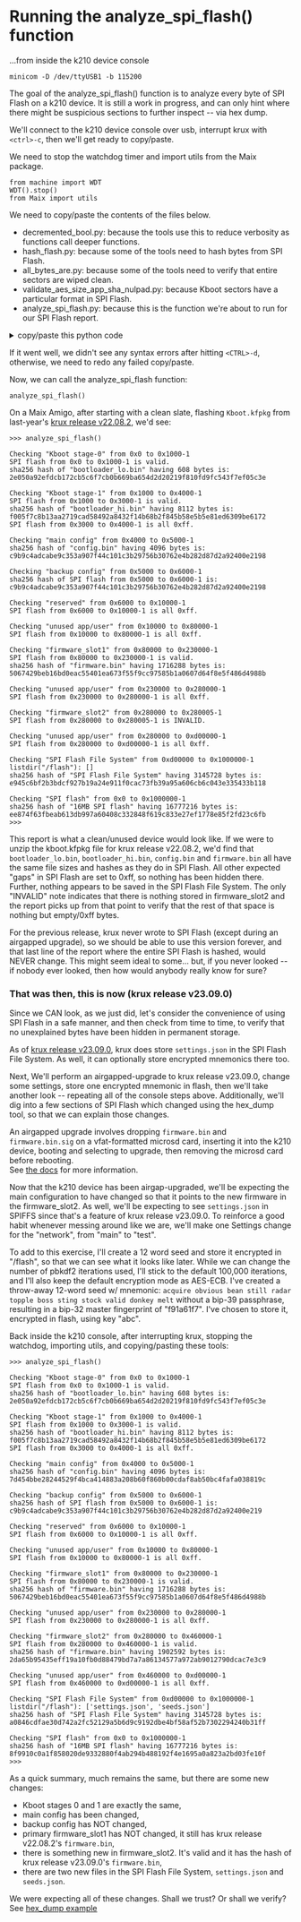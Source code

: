 # Running the analyze_spi_flash() function

...from inside the k210 device console
```
minicom -D /dev/ttyUSB1 -b 115200
```

The goal of the analyze_spi_flash() function is to analyze every byte of SPI Flash on a k210 device.  It is still
a work in progress, and can only hint where there might be suspicious sections to further inspect -- via hex dump.

We'll connect to the k210 device console over usb, interrupt krux with `<ctrl>-c`, then we'll get ready to copy/paste.

We need to stop the watchdog timer and import utils from the Maix package.
```
from machine import WDT
WDT().stop()
from Maix import utils
```

We need to copy/paste the contents of the files below.
* decremented_bool.py: because the tools use this to reduce verbosity as functions call deeper functions.
* hash_flash.py: because some of the tools need to hash bytes from SPI Flash.
* all_bytes_are.py: because some of the tools need to verify that entire sectors are wiped clean.
* validate_aes_size_app_sha_nulpad.py: because Kboot sectors have a particular format in SPI Flash.
* analyze_spi_flash.py: because this is the function we're about to run for our SPI Flash report.

<details>
<summary>copy/paste this python code</summary>

```python
def decremented_bool(value):
    '''
    returns value as a bool, or as value-1 when value >0

    used to decrement verbosity as functions call other functions.
    '''

    if type(value) == int:
        if value > 0:
            return value - 1

        elif value == 0:
            return False

        else:
            raise TypeError('if value is <int>, must be >= 0: found %d' % value)

    elif type(value) == bool:
        return value

    else:
        raise TypeError('value must be <int> >= 0 or <bool> found %s' % value)

def hash_flash(begin=0x00, length=2**24, block_size=2**12, verbose=False):
    '''
    SHA256 Hash of the entirety, or from begin to begin+length, of SPI Flash memory

    assumes that utils.flash_read() behaves as if imported from Maix,
    ie: `from Maix import utils`
    '''

    from math import ceil
    from hashlib import sha256
    from binascii import hexlify

    assert block_size % block_size == 0, 'block_size must be divisible by 4096'
    _hash = sha256()

    if verbose:
        print('Hashing %s bytes of flash at %s...' % (length, hex(begin)), end='')

    bytes_read = 0
    while bytes_read < length:
        if bytes_read + block_size < length:
            _hash.update(utils.flash_read(begin+bytes_read, block_size))
            bytes_read += block_size
        else:
            _hash.update(utils.flash_read(begin+bytes_read, length-bytes_read))
            bytes_read += length - bytes_read

        if verbose:
            print('.', end='')

    answer = _hash.digest()

    if verbose:
        print('\nsha256 of %s bytes at %s:\n%s' % (bytes_read, hex(begin), hexlify(answer).decode()
        ))

    return answer

def all_bytes_are(byte, begin, length, block_size=2**12, verbose=False):
    '''
    returns True if all bytes in SPI Flash, between begin and begin+length,
    are the same as byte, otherwise False.

    assumes that utils.flash_read() behaves as if imported from Maix,
    ie: `from Maix import utils`
    '''

    from binascii import hexlify

    answer = True

    if verbose:
        print("Checking if %s bytes of flash at %s are all 0x%s..." % (
            length, hex(begin), hexlify(byte).decode()), end='')

    bytes_read = 0
    while bytes_read < length:
        if bytes_read + block_size < length:
            if utils.flash_read(begin+bytes_read, block_size) != byte * block_size:
                answer = False
                break
            bytes_read += block_size
        else:
            if utils.flash_read(begin+bytes_read, length-bytes_read) != byte * (length - bytes_read):
                answer = False
                break
            bytes_read += length - bytes_read

        if verbose:
            print('.', end='')

    if verbose:
        print("\nthe %s bytes at %s are %s 0x%s." % (
            length, hex(begin), 'ALL' if answer else 'NOT all', hexlify(byte).decode()))

    return answer

def validate_aes_size_app_sha_nulpad(begin, verbose=False):
    '''
    Verify that a ktool "sector" is valid for standard sectors.

    When valid, this function returns: tuple(True, number of bytes read),
    else when invalid or something suspicious: tuple(None, number of bytes read).
    
    A valid standard kboot/ktool "sector" appears as follows:
    * It has a 5 byte header: 0x00 aes byte, 4 Byte little-endian size of application data,
    * followed by the application data for as many bytes as described in the header,
    * followed by the 32 byte big-endian sha256 hash of the header and the application data,
    * and then the rest of the bytes to pad a 4096 or 65536 block-size are 0x00 filled,
      these nul bytes are not part of the kboot/ktool specificiation, but if they are not
      all zero-filled here, then this function will return (None, number of bytes read),
      because it implies that something unknown/unexplained has been written to this empty 
      space, which is suspicious.

    assumes that utils.flash_read() behaves as if imported from Maix,
    ie: `from Maix import utils`
    '''

    from binascii import hexlify

    sectors = {
        # address, block_size, sector_name
        0x0: (0x1000, 'Kboot stage-0'),
        0x1000: (0x1000, 'Kboot stage-1'),
        0x80000: (0x10000, 'firmware slot1'),
        0x280000: (0x10000, 'firmware slot2'),
    }
    bytes_read = 0

    if verbose:
        print('Validating sector format (aes+size+app+sha+nulpad) at %s...' % hex(begin))

    if begin not in sectors:
        if verbose:
            print('%s not in %s.' % (begin, sectors))
        return None, bytes_read
    block_size, sector_name = sectors[begin]
    if verbose:
        print('sector known as "%s", will use blocks_size %s,' % (sector_name, block_size))

    header = utils.flash_read(begin, 5)
    bytes_read += 5
    if not header[0] == 0x00:
        if verbose:
            print('first (aes) byte of header 0x%s is not 0x00.' % (hexlify(header).decode()))
        return None, bytes_read
    length = int.from_bytes(header[1:5], 'little')
    bytes_read += length
    if verbose:
        print('header indicates %s bytes of data,' % length)

    hash_suffix = utils.flash_read(begin+5+length, 32)
    bytes_read += 32
    _hash = hash_flash(begin, length=5+length, block_size=block_size, verbose=decremented_bool(verbose))
    if _hash != hash_suffix:
        if verbose:
            print('hash of %s bytes of header+data does not match suffix:\n  suffix: %s\n   found: %s' % (
                 5+length, hexlify(hash_suffix).decode(), hexlify(_hash).decode()))
            hash_flash(begin + 5, length, block_size=block_size, verbose=1)
        return None, bytes_read
    if verbose:
        print('sha256(header + data) == suffix, is expected format for this sector,')

    partial = (5 + length + 32) % block_size
    if partial:
        padding = block_size - partial
        if not all_bytes_are(b'\x00', begin+5+length+32, block_size-partial, verbose=decremented_bool(verbose)):
            if verbose:
                print('%s bytes to pad rest of sector are not all 0x00 bytes.' % padding)
            return None, bytes_read
        bytes_read += padding
        if verbose:
            print('%s bytes to pad rest of sector are ALL 0x00 bytes.' % padding)

    return True, bytes_read

def analyze_spi_flash(verbose=False):
    '''
    Analyze the entirety of SPI flash

    assumes that utils.flash_read() behaves as if imported from Maix
    '''

    from binascii import hexlify
    from os import listdir

    def ktool_app_size(address):
        size = int.from_bytes(utils.flash_read(address+1, 4), 'little')
        if size > 2**24 - address: return 0
        else: return size

    def be_verbose(msg='', *args):
        messages = {
            'ktool_sector': '\nChecking "%s" from %s to %s-1', # 3 args: name, start, end+1
            'validated': 'SPI flash from %s to %s-1 is %s.', # 3 args: start, end+1, 'valid'|'invalid'
            'hashed': 'sha256 hash of SPI flash from %s to %s-1 is:\n%s', # 3 args: start, end+1, hash
            'filesizehash': 'sha256 hash of "%s" having %s bytes is:\n%s', # 3 args: name, size, hash
        }
        if msg in messages and len(args):
            print(messages[msg] % args)
        else:
            print(msg)

    spi_flash_size = 2**24
    cursor = 0x0

    # 4096 bytes at 0x0 are of aes_size_app_sha format
    be_verbose('ktool_sector', 'Kboot stage-0', hex(cursor), hex(cursor+4096))
    valid, bytes_read = validate_aes_size_app_sha_nulpad(cursor, verbose=decremented_bool(verbose))
    be_verbose('validated', hex(cursor), hex(cursor+bytes_read), 'valid' if valid else 'INVALID')
    assert valid and bytes_read, 'checking "Kboot stage-0"'
    _size = ktool_app_size(cursor)
    _hash = hash_flash(cursor+5, _size, verbose=decremented_bool(verbose))
    be_verbose('filesizehash', 'bootloader_lo.bin', _size, hexlify(_hash).decode())
    cursor += bytes_read

    # 8192 bytes at 0x1000 are of aes_size_app_sha format and the next 4096 are 0xff
    be_verbose('ktool_sector', 'Kboot stage-1', hex(cursor), hex(cursor+12288))
    valid, bytes_read = validate_aes_size_app_sha_nulpad(cursor, verbose=decremented_bool(verbose))
    be_verbose('validated', hex(cursor), hex(cursor+bytes_read), 'valid' if valid else 'INVALID')
    assert valid and bytes_read, 'checking "Kboot stage-1"'
    _size = ktool_app_size(cursor)
    _hash = hash_flash(cursor+5, _size, verbose=decremented_bool(verbose))
    be_verbose('filesizehash', 'bootloader_hi.bin', _size, hexlify(_hash).decode())
    cursor += bytes_read

    valid = all_bytes_are(b'\xff', cursor, 4096, verbose=decremented_bool(verbose))
    if type(valid) == bool:
        bytes_read = 4096
    be_verbose('validated', hex(cursor), hex(cursor+bytes_read), 'all 0xff' if valid else 'NOT all 0xff!')
    assert valid and bytes_read, 'checking last third of "Kboot stage-1"'
    cursor += bytes_read

    # 4096 bytes at 0x4000 are main config
    be_verbose('ktool_sector', 'main config', hex(cursor), hex(cursor+4096))
    _hash = hash_flash(cursor, 4096, verbose=decremented_bool(verbose))
    if len(_hash) == 32:
        valid, bytes_read = True, 4096
    be_verbose('filesizehash', 'config.bin', 4096, hexlify(_hash).decode())
    assert valid and bytes_read, 'hashing "main config"'
    cursor += bytes_read

    # 4096 bytes at 0x5000 are config backup
    be_verbose('ktool_sector', 'backup config', hex(cursor), hex(cursor+4096))
    _other_hash = hash_flash(cursor, 4096, verbose=decremented_bool(verbose))
    if len(_hash) == 32:
        valid, bytes_read = True, 4096
    be_verbose('hashed', hex(cursor), hex(cursor+bytes_read), hexlify(_other_hash).decode())
    assert valid and bytes_read, 'hashing "backup config"'
    cursor += bytes_read

    # 40960 bytes at 0x6000 are reserved
    be_verbose('ktool_sector', 'reserved', hex(cursor), hex(cursor+40960))
    valid = all_bytes_are(b'\xff', cursor, 40960, verbose=decremented_bool(verbose))
    if type(valid) == bool:
        bytes_read = 40960
    be_verbose('validated', hex(cursor), hex(cursor+bytes_read), 'all 0xff' if valid else 'NOT all 0xff!')
    assert valid and bytes_read, 'checking that "reserved" is unused'
    cursor += bytes_read

    # the first 0x70000 bytes are unused
    be_verbose('ktool_sector', 'unused app/user', hex(cursor), hex(cursor+0x70000))
    valid = all_bytes_are(b'\xff', cursor, 0x70000, verbose=decremented_bool(verbose))
    if type(valid) == bool:
        bytes_read = 0x70000
    be_verbose('validated', hex(cursor), hex(cursor+bytes_read), 'all 0xff' if valid else 'NOT all 0xff!')
    assert valid and bytes_read, 'checking that "app/user" is unused'
    cursor += bytes_read

    # variable bytes at firmware slot1 0x80000 are firmware
    valid, bytes_read = validate_aes_size_app_sha_nulpad(cursor, verbose=decremented_bool(verbose))
    be_verbose('ktool_sector', 'firmware_slot1', hex(cursor), hex(cursor+bytes_read))
    be_verbose('validated', hex(cursor), hex(cursor+bytes_read), 'valid' if valid else 'INVALID')
    _size = ktool_app_size(cursor)
    _hash = hash_flash(cursor+5, _size, verbose=decremented_bool(verbose))
    be_verbose('filesizehash', 'firmware.bin', _size, hexlify(_hash).decode())
    assert valid and bytes_read, 'checking firmware slot1'
    cursor += bytes_read

    # variable bytes up to firmware slot2 are unused
    _size = 0x280000 - cursor
    be_verbose('ktool_sector', 'unused app/user', hex(cursor), hex(cursor+_size))
    valid = all_bytes_are(b'\xff', cursor, _size, verbose=decremented_bool(verbose))
    if type(valid) == bool:
        bytes_read = _size
    be_verbose('validated', hex(cursor), hex(cursor+_size), 'all 0xff' if valid else 'NOT all 0xff!')
    assert valid and bytes_read, 'checking that "app/user" is unused'
    cursor += bytes_read

    # variable bytes at firmware slot2 0x280000 are firmware
    valid, bytes_read = validate_aes_size_app_sha_nulpad(cursor, verbose=decremented_bool(verbose))
    be_verbose('ktool_sector', 'firmware_slot2', hex(cursor), hex(cursor+bytes_read))
    be_verbose('validated', hex(cursor), hex(cursor+bytes_read), 'valid' if valid else 'INVALID')
    if valid:
        _size = ktool_app_size(cursor)
        _hash = hash_flash(cursor+5, _size, verbose=decremented_bool(verbose))
        be_verbose('filesizehash', 'firmware.bin', _size, hexlify(_hash).decode())
        cursor += bytes_read

    # bytes between firmware and spiffs are unused
    _size = 0xd00000 - cursor
    be_verbose('ktool_sector', 'unused app/user', hex(cursor), hex(cursor+_size))
    valid = all_bytes_are(b'\xff', cursor, _size, verbose=decremented_bool(verbose))
    if type(valid) == bool:
        bytes_read = _size
    be_verbose('validated', hex(cursor), hex(cursor+_size), 'all 0xff' if valid else 'NOT all 0xff!')
    assert valid and bytes_read, 'checking that "app/user" is unused'
    cursor += bytes_read

    # 0x300000 spiffs bytes at 0xD00000
    _size = 0x300000
    be_verbose('ktool_sector', 'SPI Flash File System', hex(cursor), hex(cursor+_size))
    be_verbose('listdir("/flash"): {}'.format(listdir('/flash')))
    _hash = hash_flash(cursor, _size, verbose=decremented_bool(verbose))
    if len(_hash) == 32:
        valid, bytes_read = True, _size
    be_verbose('filesizehash', 'SPI Flash File System', _size, hexlify(_hash).decode())
    assert valid and bytes_read, 'hashing SPIFFS'
    cursor += bytes_read

    # hash entirety of SPI flash
    be_verbose('ktool_sector', 'SPI flash', hex(0x0), hex(spi_flash_size))
    _hash = hash_flash(0x0, spi_flash_size, verbose=decremented_bool(verbose))
    be_verbose('filesizehash', '16MB SPI flash', spi_flash_size, hexlify(_hash).decode())

```
</details>

If it went well, we didn't see any syntax errors after hitting `<CTRL>-d`, otherwise, we need to redo any failed copy/paste.

Now, we can call the analyze_spi_flash function:
```
analyze_spi_flash()
```

On a Maix Amigo, after starting with a clean slate, flashing `Kboot.kfpkg` from last-year's 
[krux release v22.08.2](https://github.com/selfcustody/krux/releases/tag/v22.08.2), we'd see:
```
>>> analyze_spi_flash()

Checking "Kboot stage-0" from 0x0 to 0x1000-1
SPI flash from 0x0 to 0x1000-1 is valid.
sha256 hash of "bootloader_lo.bin" having 608 bytes is:
2e050a92efdcb172cb5c6f7cb0b669ba654d2d20219f810fd9fc543f7ef05c3e

Checking "Kboot stage-1" from 0x1000 to 0x4000-1
SPI flash from 0x1000 to 0x3000-1 is valid.
sha256 hash of "bootloader_hi.bin" having 8112 bytes is:
f005f7c8b13aa2719cad58492a8432f14b68b2f845b58e5b5e81ed6309be6172
SPI flash from 0x3000 to 0x4000-1 is all 0xff.

Checking "main config" from 0x4000 to 0x5000-1
sha256 hash of "config.bin" having 4096 bytes is:
c9b9c4adcabe9c353a907f44c101c3b29756b30762e4b282d87d2a92400e2198

Checking "backup config" from 0x5000 to 0x6000-1
sha256 hash of SPI flash from 0x5000 to 0x6000-1 is:
c9b9c4adcabe9c353a907f44c101c3b29756b30762e4b282d87d2a92400e2198

Checking "reserved" from 0x6000 to 0x10000-1
SPI flash from 0x6000 to 0x10000-1 is all 0xff.

Checking "unused app/user" from 0x10000 to 0x80000-1
SPI flash from 0x10000 to 0x80000-1 is all 0xff.

Checking "firmware_slot1" from 0x80000 to 0x230000-1
SPI flash from 0x80000 to 0x230000-1 is valid.
sha256 hash of "firmware.bin" having 1716288 bytes is:
5067429beb16bd0eac55401ea673f55f9cc97585b1a0607d64f8e5f486d4988b

Checking "unused app/user" from 0x230000 to 0x280000-1
SPI flash from 0x230000 to 0x280000-1 is all 0xff.

Checking "firmware_slot2" from 0x280000 to 0x280005-1
SPI flash from 0x280000 to 0x280005-1 is INVALID.

Checking "unused app/user" from 0x280000 to 0xd00000-1
SPI flash from 0x280000 to 0xd00000-1 is all 0xff.

Checking "SPI Flash File System" from 0xd00000 to 0x1000000-1
listdir("/flash"): []
sha256 hash of "SPI Flash File System" having 3145728 bytes is:
e945c6bf2b3bdcf927b19a24e911f0cac73fb39a95a606cb6c043e335433b118

Checking "SPI flash" from 0x0 to 0x1000000-1
sha256 hash of "16MB SPI flash" having 16777216 bytes is:
ee874f63fbeab613db997a60408c332848f619c833e27ef1778e85f2fd23c6fb
>>> 
```

This report is what a clean/unused device would look like.  If we were to unzip the kboot.kfpkg
file for krux release v22.08.2, we'd find that `bootloader_lo.bin`, `bootloader_hi.bin`, 
`config.bin` and `firmware.bin` all have the same file sizes and hashes as they do in
SPI Flash.  All other expected "gaps" in SPI Flash are set to 0xff, so nothing has been hidden 
there.  Further, nothing appears to be saved in the SPI Flash File System.  The only "INVALID" note
indicates that there is nothing stored in firmware_slot2 and the report picks up from that point to verify
that the rest of that space is nothing but empty/0xff bytes.

For the previous release, krux never wrote to SPI Flash (except during an airgapped upgrade), so we should be
able to use this version forever, and that last line of the report where the entire SPI Flash is hashed, 
would NEVER change.  This might seem ideal to some... but, if you never looked -- if nobody ever looked, 
then how would anybody really know for sure?

### That was then, this is now (krux release v23.09.0)

Since we CAN look, as we just did, let's consider the convenience of using SPI Flash in a safe manner, and 
then check from time to time, to verify that no unexplained bytes have been hidden in permanent storage.

As of [krux release v23.09.0](https://github.com/selfcustody/krux/releases/tag/v23.09.0),
krux does store `settings.json` in the SPI Flash File System.  As well, it can optionally
store encrypted mnemonics there too.

Next, We'll perform an airgapped-upgrade to krux release v23.09.0, change some settings, store one encrypted 
mnemonic in flash, then we'll take another look -- repeating all of the console steps above.  Additionally, we'll
dig into a few sections of SPI Flash which changed using the hex_dump tool, so that we can explain those changes.

An airgapped upgrade involves dropping `firmware.bin` and `firmware.bin.sig` on a vfat-formatted microsd card, 
inserting it into the k210 device, booting and selecting to upgrade, then removing the microsd card before rebooting.  
See [the docs](https://selfcustody.github.io/krux/getting-started/installing/from-pre-built-release/#upgrade-via-microsd-card)
for more information.

Now that the k210 device has been airgap-upgraded, we'll be expecting the main configuration to have changed so that it
points to the new firmware in the firmware_slot2.  As well, we'll be expecting to see `settings.json` in SPIFFS since that's
a feature of krux release v23.09.0.  To reinforce a good habit whenever messing around like we are, we'll make one Settings 
change for the "network", from "main" to "test".

To add to this exercise, I'll create a 12 word seed and store it encrypted in "/flash", so that we can see what it looks like later.
While we can change the number of pbkdf2 iterations used, I'll stick to the default 100,000 iterations, and I'll also keep
the default encryption mode as AES-ECB.  I've created a throw-away 12-word seed w/ mnemonic:
`acquire obvious bean still radar topple boss sting stock valid donkey melt` 
without a bip-39 passphrase, resulting in a bip-32 master fingerprint of "f91a61f7".  I've chosen to store it, 
encrypted in flash, using key "abc".

Back inside the k210 console, after interrupting krux, stopping the watchdog, importing utils, and copying/pasting these tools:
```
>>> analyze_spi_flash()

Checking "Kboot stage-0" from 0x0 to 0x1000-1
SPI flash from 0x0 to 0x1000-1 is valid.
sha256 hash of "bootloader_lo.bin" having 608 bytes is:
2e050a92efdcb172cb5c6f7cb0b669ba654d2d20219f810fd9fc543f7ef05c3e

Checking "Kboot stage-1" from 0x1000 to 0x4000-1
SPI flash from 0x1000 to 0x3000-1 is valid.
sha256 hash of "bootloader_hi.bin" having 8112 bytes is:
f005f7c8b13aa2719cad58492a8432f14b68b2f845b58e5b5e81ed6309be6172
SPI flash from 0x3000 to 0x4000-1 is all 0xff.

Checking "main config" from 0x4000 to 0x5000-1
sha256 hash of "config.bin" having 4096 bytes is:
7d454bbe28244529f4bca414883a208b60f860b00cdaf8ab50bc4fafa038819c

Checking "backup config" from 0x5000 to 0x6000-1
sha256 hash of SPI flash from 0x5000 to 0x6000-1 is:
c9b9c4adcabe9c353a907f44c101c3b29756b30762e4b282d87d2a92400e219

Checking "reserved" from 0x6000 to 0x10000-1
SPI flash from 0x6000 to 0x10000-1 is all 0xff.

Checking "unused app/user" from 0x10000 to 0x80000-1
SPI flash from 0x10000 to 0x80000-1 is all 0xff.

Checking "firmware_slot1" from 0x80000 to 0x230000-1
SPI flash from 0x80000 to 0x230000-1 is valid.
sha256 hash of "firmware.bin" having 1716288 bytes is:
5067429beb16bd0eac55401ea673f55f9cc97585b1a0607d64f8e5f486d4988b

Checking "unused app/user" from 0x230000 to 0x280000-1
SPI flash from 0x230000 to 0x280000-1 is all 0xff.

Checking "firmware_slot2" from 0x280000 to 0x460000-1
SPI flash from 0x280000 to 0x460000-1 is valid.
sha256 hash of "firmware.bin" having 1902592 bytes is:
2da65b95435eff19a10fb0d88479bd7a7a86134577a972ab9012790dcac7e3c9

Checking "unused app/user" from 0x460000 to 0xd00000-1
SPI flash from 0x460000 to 0xd00000-1 is all 0xff.

Checking "SPI Flash File System" from 0xd00000 to 0x1000000-1
listdir("/flash"): ['settings.json', 'seeds.json']
sha256 hash of "SPI Flash File System" having 3145728 bytes is:
a0846cdfae30d742a2fc52129a5b6d9c9192dbe4bf58af52b7302294240b31ff

Checking "SPI flash" from 0x0 to 0x1000000-1
sha256 hash of "16MB SPI flash" having 16777216 bytes is:
8f9910c0a1f858020de9332880f4ab294b488192f4e1695a0a823a2bd03fe10f
>>>
```

As a quick summary, much remains the same, but there are some new changes:
* Kboot stages 0 and 1 are exactly the same,
* main config has been changed, 
* backup config has NOT changed,
* primary firmware_slot1 has NOT changed, it still has krux release v22.08.2's `firmware.bin`,
* there is something new in firmware_slot2. It's valid and it has the hash of krux release v23.09.0's `firmware.bin`,
* there are two new files in the SPI Flash File System, `settings.json` and `seeds.json`.

We were expecting all of these changes.  Shall we trust? Or shall we verify?
See [hex_dump example](./hex_dump_example.md)

